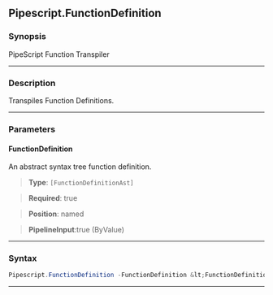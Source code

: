 
Pipescript.FunctionDefinition
-----------------------------
### Synopsis
PipeScript Function Transpiler

---
### Description

Transpiles Function Definitions.

---
### Parameters
#### **FunctionDefinition**

An abstract syntax tree function definition.



> **Type**: ```[FunctionDefinitionAst]```

> **Required**: true

> **Position**: named

> **PipelineInput**:true (ByValue)



---
### Syntax
```PowerShell
Pipescript.FunctionDefinition -FunctionDefinition &lt;FunctionDefinitionAst&gt; [&lt;CommonParameters&gt;]
```
---



